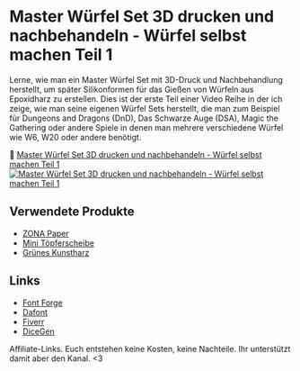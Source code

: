 # Master Würfel Set 3D drucken und nachbehandeln - Würfel selbst machen Teil 1

Lerne, wie man ein Master Würfel Set mit 3D-Druck und Nachbehandlung herstellt, um später Silikonformen für das Gießen von Würfeln aus Epoxidharz zu erstellen.
Dies ist der erste Teil einer Video Reihe in der ich zeige, wie man seine eigenen Würfel Sets herstellt, die man zum Beispiel für Dungeons and Dragons (DnD), Das Schwarze Auge (DSA), Magic the Gathering oder andere Spiele in denen man mehrere verschiedene Würfel wie W6, W20 oder andere benötigt.

🎥 [Master Würfel Set 3D drucken und nachbehandeln - Würfel selbst machen Teil 1](https://www.youtube.com/watch?v=_ufrtN8gBzw)
[![Master Würfel Set 3D drucken und nachbehandeln - Würfel selbst machen Teil 1](https://img.youtube.com/vi/_ufrtN8gBzw/maxresdefault.jpg)](https://www.youtube.com/watch?v=_ufrtN8gBzw)


## Verwendete Produkte

* [ZONA Paper](https://amzn.to/3mbY8Zc)
* [Mini Töpferscheibe](https://amzn.to/3m3JdjP)
* [Grünes Kunstharz](https://amzn.to/40JyUAq)

## Links

* [Font Forge](https://fontforge.org/en-US/)
* [Dafont](https://www.dafont.com/de/)
* [Fiverr](http://www.fiverr.com/s2/d795cf6b04)
* [DiceGen](https://www.dicegen.com/)

Affiliate-Links. Euch entstehen keine Kosten, keine Nachteile.
Ihr unterstützt damit aber den Kanal. <3